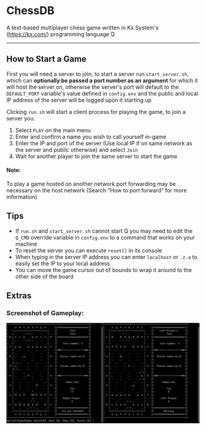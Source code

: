 # ChessDB
A text-based multiplayer chess game written in Kx System's (https://kx.com/) programming language Q

---

## How to Start a Game
First you will need a server to join; to start a server run `start_server.sh`, which can **optionally be passed a port number as an argument** for which it will host the server on, otherwise the server's port will default to the `DEFAULT_PORT` variable's value defined in `config.env` and the public and local IP address of the server will be logged upon it starting up

Clicking `run.sh` will start a client process for playing the game, to join a server you:
1) Select `PLAY` on the main menu
2) Enter and confirm a name you wish to call yourself in-game
3) Enter the IP and port of the server (Use local IP if on same network as the server and public otherwise) and select `Join`
4) Wait for another player to join the same server to start the game

#### Note:
To play a game hosted on another network port forwarding may be necessary on the host network (Search "How to port forward" for more information)

## Tips
- If `run.sh` and `start_server.sh` cannot start Q you may need to edit the `Q_CMD` override variable in `config.env` to a command that works on your machine
- To reset the server you can execute `reset[]` in its console
- When typing in the server IP address you can enter `localhost` or `.z.a` to easily set the IP to your local address
- You can move the game cursor out of bounds to wrap it around to the other side of the board

## Extras

### Screenshot of Gameplay:
![Screenshot](resources/readme_images/example_gameplay.png)
